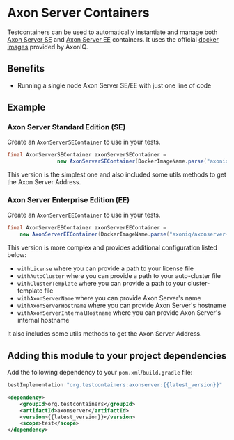 # Axon Server Containers

Testcontainers can be used to automatically instantiate and manage both [Axon Server SE](https://axoniq.io/product-overview/axon-server) and [Axon Server EE](https://axoniq.io/product-overview/axon-server-enterprise) containers.
It uses the official [docker images](https://hub.docker.com/u/axoniq) provided by AxonIQ.

## Benefits

* Running a single node Axon Server SE/EE with just one line of code

## Example

### Axon Server Standard Edition (SE)

Create an `AxonServerSEContainer` to use in your tests.

```java
final AxonServerSEContainer axonServerSEContainer =
                new AxonServerSEContainer(DockerImageName.parse("axoniq/axonserver:4.4.12"));
```

This version is the simplest one and also included some utils methods to get the Axon Server Address.

### Axon Server Enterprise Edition (EE)

Create an `AxonServerEEContainer` to use in your tests.

```java
final AxonServerEEContainer axonServerEEContainer =
    new AxonServerEEContainer(DockerImageName.parse("axoniq/axonserver-enterprise:4.5.9-dev"));
```

This version is more complex and provides additional configuration listed below:
* `withLicense` where you can provide a path to your license file
* `withAutoCluster` where you can provide a path to your auto-cluster file
* `withClusterTemplate` where you can provide a path to your cluster-template file
* `withAxonServerName` where you can provide Axon Server's name
* `withAxonServerHostname` where you can provide Axon Server's hostname
* `withAxonServerInternalHostname` where you can provide Axon Server's internal hostname

It also includes some utils methods to get the Axon Server Address. 

## Adding this module to your project dependencies

Add the following dependency to your `pom.xml`/`build.gradle` file:

```groovy tab='Gradle'
testImplementation "org.testcontainers:axonserver:{{latest_version}}"
```

```xml tab='Maven'
<dependency>
    <groupId>org.testcontainers</groupId>
    <artifactId>axonserver</artifactId>
    <version>{{latest_version}}</version>
    <scope>test</scope>
</dependency>
```
